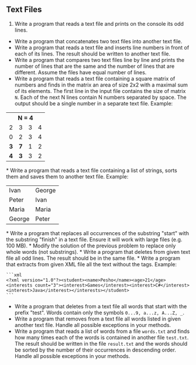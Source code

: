 ## Text Files

1. Write a program that reads a text file and prints on the console its odd lines.
* Write a program that concatenates two text files into another text file.
* Write a program that reads a text file and inserts line numbers in front of each of its lines. The result should be written to another text file.
* Write a program that compares two text files line by line and prints the number of lines that are the same and the number of lines that are different. Assume the files have equal number of lines.
* Write a program that reads a text file containing a square matrix of numbers and finds in the matrix an area of size 2x2 with a maximal sum of its elements. The first line in the input file contains the size of matrix `N`. Each of the next N lines contain N numbers separated by space. The output should be a single number in a separate text file. Example:
<table>
    <tr>
        <th colspan="4">N = 4</th>
    </tr>
    <tr>
        <td>2</td>
        <td>3</td>
        <td>3</td>
        <td>4</td>
    </tr>
    <tr>
        <td>0</td>
        <td>2</td>
        <td>3</td>
        <td>4</td>
    </tr>
    <tr>
        <td><strong>3</strong></td>
        <td><strong>7</strong></td>
        <td>1</td>
        <td>2</td>
    </tr>
    <tr>
        <td><strong>4</strong></td>
        <td><strong>3</strong></td>
        <td>3</td>
        <td>2</td>
    </tr>
</table>
* Write a program that reads a text file containing a list of strings, sorts them and saves them to another text file. Example:
<table>
    <tr>
        <td>Ivan</td>
        <td>George</td>
    </tr>
    <tr>
        <td>Peter</td>
        <td>Ivan</td>
    </tr>
    <tr>
        <td>Maria</td>
        <td>Maria</td>
    </tr>
    <tr>
        <td>George</td>
        <td>Peter</td>
    </tr>
</table>
* Write a program that replaces all occurrences of the substring "start" with the substring "finish" in a text file. Ensure it will work with large files (e.g. 100 MB).
* Modify the solution of the previous problem to replace only whole words (not substrings).
* Write a program that deletes from given text file all odd lines. The result should be in the same file.
* Write a program that extracts from given XML file all the text without the tags. Example:
    
    ```xml
    <?xml version="1.0"?><student><name>Pesho</name><age>21</age><interests count="3"><interest>Games</interest><interest>C#</interest><interest>Java</interest></interests></student>
    ```
* Write a program that deletes from a text file all words that start with the prefix "test". Words contain only the symbols `0...9, a...z, A...Z, _`.
* Write a program that removes from a text file all words listed in given another text file. Handle all possible exceptions in your methods.
* Write a program that reads a list of words from a file `words.txt` and finds how many times each of the words is contained in another file `test.txt`. The result should be written in the file `result.txt` and the words should be sorted by the number of their occurrences in descending order. Handle all possible exceptions in your methods.
